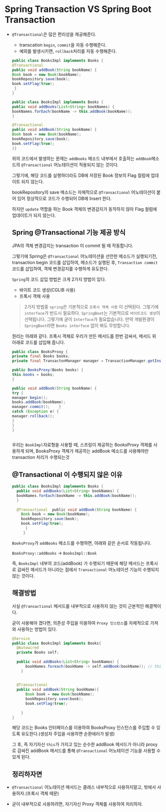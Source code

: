 
# Spring Transaction VS Spring Boot Transaction


- `@Transactional`은 많은 편리성을 제공해준다.
    - transcation `begin`, `commit`을 자동 수행해준다.
    - 예외를 발생시키면, `rollback`처리를 자동 수행해준다.
  
  ~~~java
  public class BooksImpl implements Books {  
  @Transactional  
  public void addBook(String bookName) {
  Book book = new Book(bookName);    
  bookRepository.save(book);    
  book.setFlag(true);  
   }
  }
  ~~~
  
  ~~~java
  public class BooksImpl implements Books {
  public void addBooks(List<String> bookNames) {
  bookNames.forEach(bookName -> this.addBook(bookName));  
  }
  
  @Transactional  
  public void addBook(String bookName) {    
  Book book = new Book(bookName);    
  bookRepository.save(book);    
  book.setFlag(true);  
  }}
  ~~~
  
  위의 코드에서 발생하는 문제는 `addBooks` 메소드 내부에서 호출하는 `addBook`메소드의 `@Transactional` 어노테이션이 적용되지 않는 것이다.
  
  그렇기에, 해당 코드를 실행하더라도 DB에 저장된 Book 정보의 Flag 컬럼에 업데이트 되지 않는다.
  
  bookRepository의 save 메소드는 자체적으로 `@Transactional` 어노테이션이 붙어 있어 정상적으로 코드가 수행되어 DB에 Insert 한다.
  
  하지만 `update` 역할을 하는 Book 객체의 변경감지가 동작하지 않아 Flag 컬럼에 업데이트가 되지 않는다.
  
  
  ## Spring @Transactional 기능 제공 방식
  
  JPA의 객체 변경감지는 transaction 이 commit 될 때 작동합니다.
  
  그렇기에 Spring은 `@Transactional` 어노테이션을 선언한 메소드가 실행되기전, transaction begin 코드를 삽입하여, 메소드가 실행된 후,
  `Transaction commit` 코드를 삽입하여, 객체 변경감지를 수행하게 유도한다.
  
  `Spring`의 코드 삽입 방법은 크게 2가지 방법이 있다.
  
  - 바이트 코드 생성(CGLIB 사용)
  - 프록시 객체 사용
  
  > 2가지 방법중 `spring`은 기본적으로 `프록시 객체 사용` 이 선택된다. 그렇기에 `interface`가 반드시 필요하다.
  > `SpringBoot`는 기본적으로 `바이트코드 생성`이 선택됩니다. 그렇기에 굳이 `Interface`가 필요없습니다. 만약 개발환경이 `SpringBoot`라면 `Books interface` 없이 봐도 무방합니다.
  
  
  원리는 아래와 같다. 프록시 객체로 우리가 만든 메서드를 한번 감싸서, 메서드 위 아래로 코드를 삽입해 줍니다.
  ~~~java
  public class BooksProxy {  
  private final Books books;  
  private final TransactonManager manager = TransactionManager.getInstance();    
  
  public BooksProxy(Books books) {    
  this.books = books;  
  }    
  
  public void addBook(String bookName) {    
  try {      
  manager.begin();      
  books.addBook(bookName);      
  manager.commit();    } 
  catch (Exception e) {
  manager.rollback();    
  }  
  }
  }
 
  ~~~

  우리는 `BookImpl`자료형을 사용할 때, 스프링이 제공하는 BooksProxy 객체를 사용하게 되며, BooksProxy 객체가 제공하는 addBook 메소드를 사용해야만 transaction 처리가 수행되는것
  
  ## @Transactional 이 수행되지 않은 이유
  
  ~~~java
  public class BooksImpl implements Books {  
    public void addBooks(List<String> bookNames) {    
    bookNames.forEach(bookName -> this.addBook(bookName));  
    }    
    
    @Transactional  public void addBook(String bookName) {
      Book book = new Book(bookName);    
      bookRepository.save(book);    
      book.setFlag(true);  
        }
       }
  ~~~
  
  `BooksProxy`가 `addBooks` 메소드를 수행하면, 아래와 같은 순서로 작동됩니다.
  
  `BooksProxy::addBooks` -> `BooksImpl::Book`
  
  즉, `BooksImpl` 내부의 코드(addBook) 가 수행되기 때문에 해당 메서드는 프록시로 감싸진 메서드가 아니라는 점에서 `Transactional` 어노테이션 기능이 수행되지 않는 것이다.
  
  ## 해결방법
  
  사실 `@Transactional` 메서드를 내부적으로 사용하지 않는 것이 근본적인 해결책이다.
  
  굳이 사용해야 겠다면, 의존성 주입을 이용하여 `Proxy 인스턴스`를 자체적으로 가져와 사용하는 방법이 있다.
  
  ~~~java
  @Service
  public class BooksImpl implements Books{
    @Autowired
    private Books self;
    
    public void addBooks(List<String> bookNames) {
        bookNames.foreach(bookName -> self.addBook(bookName)); // this가 아닌 변수 self로
      }
      
    
    @Transactional
    public void addBook(String bookName){
        Book book = new Book(bookName);
        bookRepository.save(book);
        book.setFlag(true);
    
      }
  }
  ~~~
  
  해당 코드는 Books 인터페이스를 이용하여 BooksProxy 인스턴스를 주입할 수 있도록 유도한다.(생성자 주입을 사용하면 순환에러가 발생)
  
  그 후, 즉 자기자신 `this`가 가지고 있는 순수한 addBook 메서드가 아니라 proxy로 감싸진 addBook 메서드를 통해 `@Transactional` 어노테이션 기능을 사용할 수 있게 된다.
  
  ## 정리하자면
  
 - `@Transactional` 어노테이션 메서드는 클래스 내부적으로 사용하지말고, 밖에서 사용하자.(프록시 객체 때문)
 - 굳이 내부적으로 사용하려면, 자기자신 Proxy 객체를 사용하여 처리하자.
